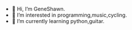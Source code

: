 - 👋 Hi, I’m GeneShawn.
- 👀 I’m interested in programming,music,cycling.
- 🌱 I’m currently learning python,guitar.
